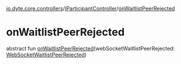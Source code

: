 [io.dyte.core.controllers](../index.md)/[IParticipantController](index.md)/[onWaitlistPeerRejected](on-waitlist-peer-rejected.md)

# onWaitlistPeerRejected


abstract fun [onWaitlistPeerRejected](on-waitlist-peer-rejected.md)(webSocketWaitlistPeerRejected: [WebSocketWaitlistPeerRejected](../../com.dyte.mobilecorekmm.meeting.events.payloadmodel.inbound/-web-socket-waitlist-peer-rejected/index.md))
